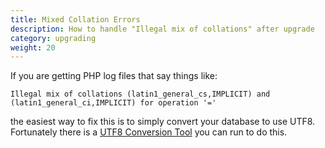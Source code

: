 ```yaml
---
title: Mixed Collation Errors 
description: How to handle "Illegal mix of collations" after upgrade 
category: upgrading 
weight: 20
---
```


If you are getting PHP log files that say things like: 

```
Illegal mix of collations (latin1_general_cs,IMPLICIT) and (latin1_general_ci,IMPLICIT) for operation '='
```

the easiest way to fix this is to simply convert your database to use UTF8.  Fortunately there is a [UTF8 Conversion Tool](/user/upgrading/convert_to_utf8/) you can run to do this. 


